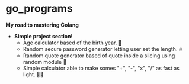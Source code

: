 # go_programs
**My road to mastering Golang**

- **Simple project section!**
  * Age calculator based of the birth year. 🤯
  * Random secure password generator letting user set the length. 🔥
  * Random quote generator based of quote inside a slicing using random module 🥱
  * Simple calculator able to make somes "+", "-", "x", "/" as fast as light. 😮‍💨
